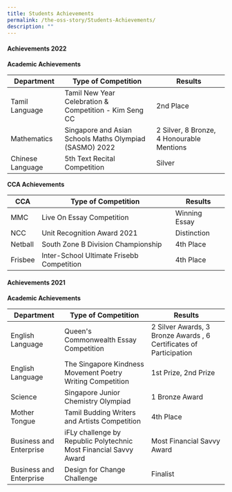 ```yaml
---
title: Students Achievements
permalink: /the-oss-story/Students-Achievements/
description: ""
---
```

#### Achievements 2022


  

**Academic Achievements**

| Department        | Type of Competition                                      | Results                                    |
|-------------------|----------------------------------------------------------|--------------------------------------------|
| Tamil Language    | Tamil New Year Celebration & Competition - Kim Seng CC   | 2nd Place                                  |
|  Mathematics      | Singapore and Asian Schools Maths Olympiad (SASMO) 2022  | 2 Silver, 8 Bronze, 4 Honourable Mentions  |
| Chinese Language  | 5th Text Recital Competition                             | Silver                                     |

**CCA Achievements**

| CCA      | Type of Competition                        | Results       |
|----------|--------------------------------------------|---------------|
| MMC      | Live On Essay Competition                  | Winning Essay |
| NCC      | Unit Recognition Award 2021                | Distinction   |
| Netball  | South Zone B Division Championship         | 4th Place     |
| Frisbee  | Inter-School Ultimate Frisebb Competition  | 4th Place     |

#### Achievements 2021  

  

**Academic Achievements**

| Department              | Type of Competition                                                | Results                                                        |
|-------------------------|--------------------------------------------------------------------|----------------------------------------------------------------|
| English Language        | Queen's Commonwealth Essay Competition                             | 2 Silver Awards, 3 Bronze Awards , 6 Certificates of Participation |
| English Language        | The Singapore Kindness Movement Poetry Writing Competition         | 1st Prize, 2nd Prize                                            |
| Science                 |  Singapore Junior Chemistry   Olympiad                             | 1 Bronze Award                                                 |
| Mother Tongue           | Tamil Budding Writers and Artists Competition                      | 4th Place                                                      |
| Business and Enterprise | iFLy challenge by Republic Polytechnic Most Financial Savvy Award  | Most Financial Savvy Award                                     |
| Business and Enterprise | Design for Change Challenge                                        | Finalist                                                       |